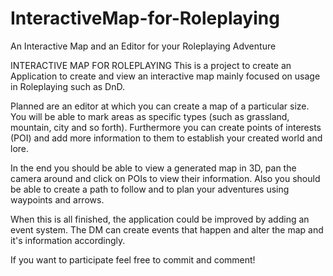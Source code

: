 # InteractiveMap-for-Roleplaying
An Interactive Map and an Editor for your Roleplaying Adventure

INTERACTIVE MAP FOR ROLEPLAYING
This is a project to create an Application to create and view an interactive map mainly focused on usage in Roleplaying such as DnD.

Planned are an editor at which you can create a map of a particular size. You will be able to mark areas as specific types (such as grassland, mountain, city and so forth).
Furthermore you can create points of interests (POI) and add more information to them to establish your created world and lore.

In the end you should be able to view a generated map in 3D, pan the camera around and click on POIs to view their information.
Also you should be able to create a path to follow and to plan your adventures using waypoints and arrows.

When this is all finished, the application could be improved by adding an event system. The DM can create events that happen and alter the map and it's information accordingly.

If you want to participate feel free to commit and comment!
